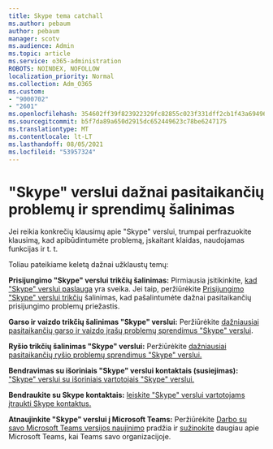 ```yaml
---
title: Skype tema catchall
ms.author: pebaum
author: pebaum
manager: scotv
ms.audience: Admin
ms.topic: article
ms.service: o365-administration
ROBOTS: NOINDEX, NOFOLLOW
localization_priority: Normal
ms.collection: Adm_O365
ms.custom:
- "9000702"
- "2601"
ms.openlocfilehash: 354602ff39f823922329fc82855c023f331dff2cb1f43a6949653786a6df7f6d
ms.sourcegitcommit: b5f7da89a650d2915dc652449623c78be6247175
ms.translationtype: MT
ms.contentlocale: lt-LT
ms.lasthandoff: 08/05/2021
ms.locfileid: "53957324"
---
```

# <a name="skype-for-business-common-issues-and-resolutions"></a>"Skype" verslui dažnai pasitaikančių problemų ir sprendimų šalinimas 

Jei reikia konkrečių klausimų apie "Skype" verslui, trumpai perfrazuokite klausimą, kad apibūdintumėte problemą, įskaitant klaidas, naudojamas funkcijas ir t. t. 

Toliau pateikiame keletą dažnai užklaustų temų:

**Prisijungimo "Skype" verslui trikčių šalinimas:** Pirmiausia įsitikinkite, [kad "Skype" verslui paslauga](https://admin.microsoft.com/Adminportal/Home?source=applauncher#/servicehealth) yra sveika. Jei taip, peržiūrėkite [Prisijungimo "Skype" verslui trikčių](https://docs.microsoft.com/SkypeForBusiness/set-up-skype-for-business-online/troubleshooting-sign-in-errors-for-admins#check-for-common-causes-of-skype-for-business-online-sign-in-errors) šalinimas, kad pašalintumėte dažnai pasitaikančių prisijungimo problemų priežastis.
 
**Garso ir vaizdo trikčių šalinimas "Skype" verslui:** Peržiūrėkite [dažniausiai pasitaikančių garso ir vaizdo įrašų problemų sprendimus "Skype" verslui](https://support.office.com/article/Troubleshoot-audio-and-video-in-Skype-for-Business-62777bc6-c52b-47ae-84ba-a8905c3b71dc). 

**Ryšio trikčių šalinimas "Skype" verslui:** Peržiūrėkite [dažniausiai pasitaikančių ryšio problemų sprendimus "Skype" verslui.](https://support.office.com/article/troubleshoot-connection-issues-in-skype-for-business-ca302828-783f-425c-bbe2-356348583771)

**Bendravimas su išoriniais "Skype" verslui kontaktais (susiejimas):** ["Skype" verslui su išoriniais vartotojais "Skype" verslui.](https://docs.microsoft.com/SkypeForBusiness/set-up-skype-for-business-online/allow-users-to-contact-external-skype-for-business-users)

**Bendraukite su Skype kontaktais:** [leiskite "Skype" verslui vartotojams įtraukti Skype kontaktus.](https://docs.microsoft.com/SkypeForBusiness/set-up-skype-for-business-online/let-skype-for-business-users-add-skype-contacts)

**Atnaujinkite "Skype" verslui į Microsoft Teams:** Peržiūrėkite [Darbo su savo Microsoft Teams versijos naujinimo](https://docs.microsoft.com/microsoftteams/upgrade-start-here) pradžia ir [sužinokite](https://docs.microsoft.com/microsoftteams/coexistence-chat-calls-presence) daugiau apie Microsoft Teams, kai Teams savo organizacijoje. 